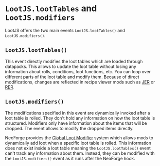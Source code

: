 # `LootJS.lootTables` and `LootJS.modifiers`

LootJS offers the two main events `LootJS.lootTables()` and `LootJS.modifiers()`.

## `LootJS.lootTables()`

This event directly modifies the loot tables which are loaded through datapacks. This allows to update the loot table without losing any information about rolls, conditions, loot functions, etc. You can loop over different parts of the loot table and modify them. Because of direct modifications, changes are reflected in recipe viewer mods such as [JER](https://www.curseforge.com/minecraft/mc-mods/just-enough-resources-jer) or [RER](https://www.curseforge.com/minecraft/mc-mods/roughly-enough-resources).

## `LootJS.modifiers()`

The modifications specified in this event are dynamically invoked after a loot table is rolled. They don't hold any information on how the loot table is structured. Modifiers only have information about the items that will be dropped. The event allows to modify the dropped items directly.

NeoForge provides the [Global Loot Modifier](https://docs.neoforged.net/docs/resources/server/loottables/glm/) system which allows mods to dynamically add loot when a specific loot table is rolled. This information does not exist inside a loot table meaning the `LootJS.lootTables()` event can't track any information about them. Instead, they can be modified with the `LootJS.modifiers()` event as it runs after the NeoForge hook.
